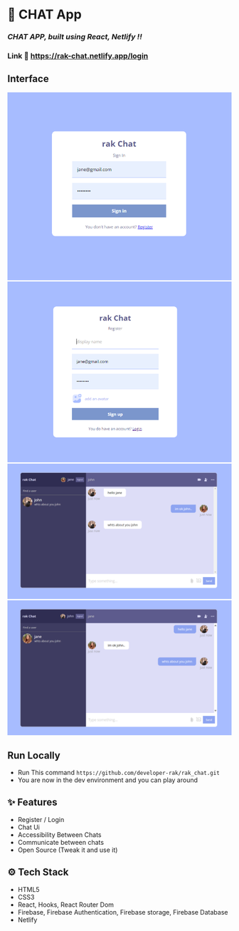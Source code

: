 # :closed_book: CHAT App

### _CHAT APP, built using React, Netlify !!_

### Link :link: https://rak-chat.netlify.app/login

## Interface

<img src='login.png' />
<img src='register.png' />
<img src='jane.png' />
<img src='john.png' />

## Run Locally

  - Run This command `https://github.com/developer-rak/rak_chat.git`
  - You are now in the dev environment and you can play around

## ✨ Features

  - Register / Login
  - Chat Ui
  - Accessibility Between Chats
  - Communicate between chats
  - Open Source (Tweak it and use it)

## ⚙️ Tech Stack
  - HTML5
  - CSS3
  - React, Hooks, React Router Dom
  - Firebase, Firebase Authentication, Firebase storage, Firebase Database
  - Netlify
